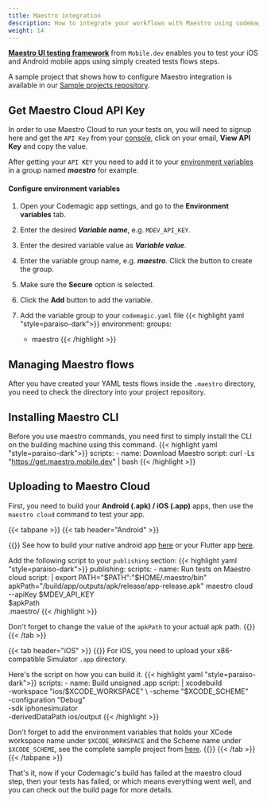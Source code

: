 ```yaml
---
title: Maestro integration
description: How to integrate your workflows with Maestro using codemagic.yaml
weight: 14
---
```


[**Maestro UI testing framework**](https://mobile.dev/) from `Mobile.dev` enables you to test your iOS and Android mobile apps using simply created tests flows steps.

A sample project that shows how to configure Maestro integration is available in our [Sample projects repository](https://github.com/codemagic-ci-cd/codemagic-sample-projects/tree/main/integrations/maestro_integration_demo_project).


## Get Maestro Cloud API Key

In order to use Maestro Cloud to run your tests on, you will need to signup here and get the `API Key` from your [console](https://console.mobile.dev/), click on your email, **View API Key** and copy the value.

After getting your `API KEY` you need to add it to your [environment variables](/variables/environment-variable-groups/#storing-sensitive-valuesfiles) in a group named ***maestro*** for example.

#### Configure environment variables

1. Open your Codemagic app settings, and go to the **Environment variables** tab.
2. Enter the desired **_Variable name_**, e.g. `MDEV_API_KEY`.
3. Enter the desired variable value as **_Variable value_**.
4. Enter the variable group name, e.g. **_maestro_**. Click the button to create the group.
5. Make sure the **Secure** option is selected.
6. Click the **Add** button to add the variable.

7. Add the variable group to your `codemagic.yaml` file
{{< highlight yaml "style=paraiso-dark">}}
  environment:
    groups:
      - maestro
{{< /highlight >}}

## Managing Maestro flows
After you have created your YAML tests flows inside the `.maestro` directory, you need to check the directory into your project repository.

## Installing Maestro CLI
Before you use maestro commands, you need first to simply install the CLI on the building machine using this command.
{{< highlight yaml "style=paraiso-dark">}}
scripts:
    - name: Download Maestro
      script: curl -Ls "https://get.maestro.mobile.dev" | bash
{{< /highlight >}}

## Uploading to Maestro Cloud

First, you need to build your **Android (.apk) / iOS (.app)** apps, then use the `maestro cloud` command to test your app.

{{< tabpane >}}
{{< tab header="Android" >}}

{{<markdown>}}
See how to build your native android app [here](../yaml-quick-start/building-a-native-android-app/) or your Flutter app [here](../yaml-quick-start/building-a-flutter-app/).

Add the following script to your `publishing` section:
{{< highlight yaml "style=paraiso-dark">}}
publishing:
    scripts:
    - name: Run tests on Maestro cloud
        script: | 
        export PATH="$PATH":"$HOME/.maestro/bin"
        apkPath="/build/app/outputs/apk/release/app-release.apk"
        maestro cloud \
        --apiKey $MDEV_API_KEY \
        $apkPath \
        .maestro/
{{< /highlight >}}

Don't forget to change the value of the `apkPath` to your actual apk path.
{{</markdown>}}
{{< /tab >}}

{{< tab header="iOS" >}}
{{<markdown>}}
For iOS, you need to upload your x86-compatible Simulator `.app` directory.

Here's the script on how you can build it.
{{< highlight yaml "style=paraiso-dark">}}
  scripts:
    - name: Build unsigned .app
    script: | 
        xcodebuild \
        -workspace "ios/$XCODE_WORKSPACE" \
        -scheme "$XCODE_SCHEME" \
        -configuration "Debug" \
        -sdk iphonesimulator \
        -derivedDataPath ios/output
{{< /highlight >}}

Don't forget to add the environment variables that holds your XCode workspace name under `$XCODE_WORKSPACE` and the Scheme name under `$XCODE_SCHEME`, see the complete sample project from [here](https://github.com/codemagic-ci-cd/codemagic-sample-projects/tree/main/integrations/maestro_integration_demo_project/codemagic.yaml).
{{</markdown>}}
{{< /tab >}}
{{< /tabpane >}}

That's it, now if your Codemagic's build has failed at the maestro cloud step, then your tests has failed, or which means everything went well, and you can check out the build page for more details.
